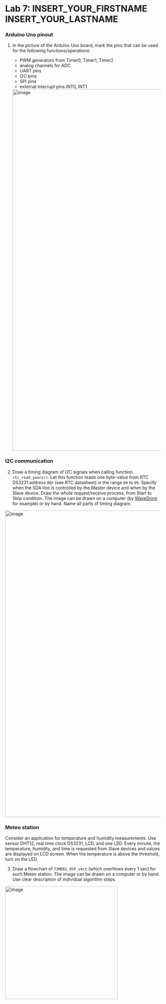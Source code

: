 # Lab 7: INSERT_YOUR_FIRSTNAME INSERT_YOUR_LASTNAME

### Arduino Uno pinout

1. In the picture of the Arduino Uno board, mark the pins that can be used for the following functions/operations:
   * PWM generators from Timer0, Timer1, Timer2
   * analog channels for ADC
   * UART pins
   * I2C pins
   * SPI pins
   * external interrupt pins INT0, INT1

   <img width="1166" alt="image" src="https://user-images.githubusercontent.com/99393884/201994263-972ba306-a359-4b26-be08-f5699378d556.png">

### I2C communication

2. Draw a timing diagram of I2C signals when calling function `rtc_read_years()`. Let this function reads one byte-value from RTC DS3231 address `06h` (see RTC datasheet) in the range `00` to `99`. Specify when the SDA line is controlled by the Master device and when by the Slave device. Draw the whole request/receive process, from Start to Stop condition. The image can be drawn on a computer (by [WaveDrom](https://wavedrom.com/) for example) or by hand. Name all parts of timing diagram.

  <img width="989" alt="image" src="https://user-images.githubusercontent.com/99393884/201991238-719bc876-bbe3-4bcc-85b8-38fe8baeccad.png">

### Meteo station

Consider an application for temperature and humidity measurements. Use sensor DHT12, real time clock DS3231, LCD, and one LED. Every minute, the temperature, humidity, and time is requested from Slave devices and values are displayed on LCD screen. When the temperature is above the threshold, turn on the LED.

3. Draw a flowchart of `TIMER1_OVF_vect` (which overflows every 1&nbsp;sec) for such Meteo station. The image can be drawn on a computer or by hand. Use clear description of individual algorithm steps.

  <img width="364" alt="image" src="https://user-images.githubusercontent.com/99393884/201991319-4ce25a67-bd13-4d66-b713-7a1aa75ec1be.png">

